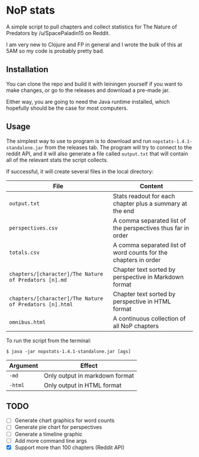 # NoP stats

A simple script to pull chapters and collect statistics for The Nature of Predators by /u/SpacePaladin15 on Reddit.

I am very new to Clojure and FP in general and I wrote the bulk of this at 5AM so my code is probably pretty bad. 

## Installation
You can clone the repo and build it with leiningen yourself if you want to make changes, or go to the releases and download a pre-made jar.

Either way, you are going to need the Java runtime installed, which hopefully should be the case for most computers.

## Usage
The simplest way to use to program is to download and run `nopstats-1.4.1-standalone.jar` from the releases tab. The program will try to connect to the reddit API, and it will also generate a file called `output.txt` that will contain all of the relevant stats the script collects.

If successful, it will create several files in the local directory:

|File|Content|
|-|-|
|`output.txt`| Stats readout for each chapter plus a summary at the end |
|`perspectives.csv`|A comma separated list of the perspectives thus far in order|
|`totals.csv`|A comma separated list of word counts for the chapters in order|
|`chapters/[character]/The Nature of Predators [n].md`|Chapter text sorted by perspective in Markdown format|
|`chapters/[character]/The Nature of Predators [n].html`|Chapter text sorted by perspective in HTML format|
|`omnibus.html` | A continuous collection of all NoP chapters |


To run the script from the terminal:

    $ java -jar nopstats-1.4.1-standalone.jar [ags]
|Argument|Effect|
|-|-|
|`-md` | Only output in markdown format |
|`-html` | Only output in HTML format |

## TODO
- [ ] Generate chart graphics for word counts
- [ ] Generate pie chart for perspectives
- [ ] Generate a timeline graphic
- [ ] Add more command line args
- [x] Support more than 100 chapters (Reddit API)